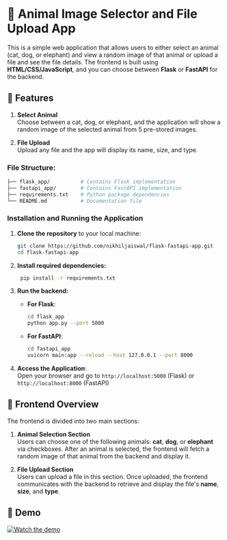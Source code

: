 # 🐾 Animal Image Selector and File Upload App

This is a simple web application that allows users to either select an animal (cat, dog, or elephant) and view a random image of that animal or upload a file and see the file details. The frontend is built using **HTML/CSS/JavaScript**, and you can choose between **Flask** or **FastAPI** for the backend.

## 🚀 Features

1. **Select Animal**  
   Choose between a cat, dog, or elephant, and the application will show a random image of the selected animal from 5 pre-stored images.
   
2. **File Upload**  
   Upload any file and the app will display its name, size, and type.




### File Structure:

```bash
├── flask_app/          # Contains Flask implementation
├── fastapi_app/        # Contains FastAPI implementation
├── requirements.txt    # Python package dependencies
└── README.md           # Documentation file
```

### Installation and Running the Application

1. **Clone the repository** to your local machine:
   ```bash
   git clone https://github.com/nikhiljaiswal/flask-fastapi-app.git
   cd flask-fastapi-app
   
2. **Install required dependencies:**
   ```bash
    pip install -r requirements.txt

3. **Run the backend:**

   - **For Flask**:
     ```bash
     cd flask_app
     python app.py --port 5000
     ```

   - **For FastAPI**:
     ```bash
     cd fastapi_app
     uvicorn main:app --reload --host 127.0.0.1 --port 8000
     ```

4. **Access the Application**:  
   Open your browser and go to `http://localhost:5000` (Flask) or `http://localhost:8000` (FastAPI)

## 📂 Frontend Overview

The frontend is divided into two main sections:

1. **Animal Selection Section**  
   Users can choose one of the following animals: **cat**, **dog**, or **elephant** via checkboxes. After an animal is selected, the frontend will fetch a random image of that animal from the backend and display it.

2. **File Upload Section**  
   Users can upload a file in this section. Once uploaded, the frontend communicates with the backend to retrieve and display the file's **name**, **size**, and **type**.



## 🎥 Demo

[![Watch the demo](https://img.youtube.com/vi/9ol00kKuihk/0.jpg)](https://www.youtube.com/watch?v=9ol00kKuihk&ab_channel=NikhilJaiswal)

